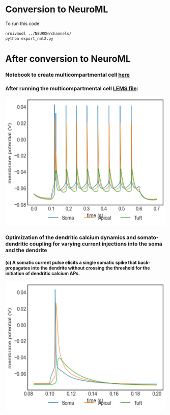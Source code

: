 # Conversion to NeuroML

To run this code:
```
nrnivmodl ../NEURON/channels/
python export_nml2.py

```
# After conversion to NeuroML
### Notebook to create multicompartmental cell [here](multicomp_pyr_cell.ipynb)

### After running the multicompartmental cell [LEMS file](LEMS_pyr_multi_comp.xml):
<img src="./plots/pyr_multi_comp-v.png" alt="Membrane potential for 0.4nA pulse for a duration of 500ms with a delay of 100ms" width="550" height="405">

### Optimization of the dendritic calcium dynamics and somato-dendritic coupling for varying current injections into the soma and the dendrite
#### (c) A somatic current pulse elicits a single somatic spike that back-propagates into the dendrite without crossing the threshold for the initiation of dendritic calcium APs.
<img src="./plots/output_c.png" alt="Somatic current = 1nA, Pulse duration = 5ms" width="550" height="405">